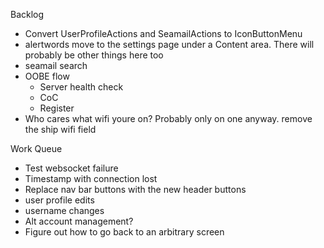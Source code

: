 Backlog
* Convert UserProfileActions and SeamailActions to IconButtonMenu
* alertwords move to the settings page under a Content area. There will probably be other things here too
* seamail search
* OOBE flow
  * Server health check
  * CoC
  * Register
* Who cares what wifi youre on? Probably only on one anyway. remove the ship wifi field

Work Queue
* Test websocket failure
* Timestamp with connection lost
* Replace nav bar buttons with the new header buttons
* user profile edits
* username changes
* Alt account management?
* Figure out how to go back to an arbitrary screen
